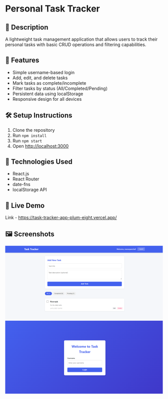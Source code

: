 # Personal Task Tracker

## 📖 Description
A lightweight task management application that allows users to track their personal tasks with basic CRUD operations and filtering capabilities.

## 🚀 Features
- Simple username-based login
- Add, edit, and delete tasks
- Mark tasks as complete/incomplete
- Filter tasks by status (All/Completed/Pending)
- Persistent data using localStorage
- Responsive design for all devices

## 🛠 Setup Instructions
1. Clone the repository
2. Run `npm install`
3. Run `npm start`
4. Open [http://localhost:3000](http://localhost:3000)

## 🧰 Technologies Used
- React.js
- React Router
- date-fns
- localStorage API

## 🔗 Live Demo
Link - https://task-tracker-app-plum-eight.vercel.app/

## 🖼 Screenshots
![alt text](<Screenshot 2025-07-03 132448-1.png>)
![alt text](<Screenshot 2025-07-03 132347.png>)